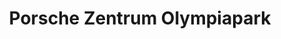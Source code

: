 ---
title: "Porsche Zentrum Olympiapark"
url: /muenchen/porsche-zentrum-olympiapark/
shop: Autohaus
---